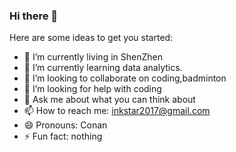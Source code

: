 ### Hi there 👋



Here are some ideas to get you started:

- 🔭 I’m currently living in ShenZhen
- 🌱 I’m currently learning data analytics.
- 👯 I’m looking to collaborate on coding,badminton
- 🤔 I’m looking for help with coding
- 💬 Ask me about what you can think about
- 📫 How to reach me: inkstar2017@gmail.com
- 😄 Pronouns: Conan
- ⚡ Fun fact: nothing

